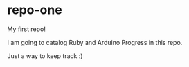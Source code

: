 # repo-one
My first repo!

I am going to catalog Ruby and Arduino Progress in this repo.

Just a way to keep track :)


